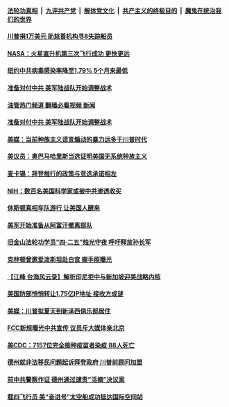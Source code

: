 ####  [法轮功真相](../../../../basic/blob/master/README.md?t=04270202) &nbsp;|&nbsp; [九评共产党](../../../../9ping.md/blob/master/README.md?t=04270202) &nbsp;|&nbsp; [解体党文化](../../../../jtdwh.md/blob/master/README.md?t=04270202)  &nbsp;|&nbsp; [共产主义的终极目的](../../../../gczydzjmd.md/blob/master/README.md?t=04270202) &nbsp;|&nbsp; [魔鬼在统治我们的世界](../../../../mgztzwmdsj.md/blob/master/README.md?t=04270202) 

#### [川普捐1万美元 助慈善机构寻8失踪船员](../pages/soh6/499085.md?t=04270202) 
#### [NASA：火星直升机第三次飞行成功 更快更远 ](../pages/soh6/499064.md?t=04270202) 
#### [纽约中共病毒感染率降至1.79% 5个月来最低](../pages/soh6/499055.md?t=04270202) 
#### [准备对付中共 美军陆战队开始调整战术](../pages/soh6/499049.md?t=04270202) 
#### [油管热门频道 翻墙必看视频 新闻](http://159.65.108.143:81/youtube.html)
#### [准备对付中共 美军陆战队开始调整战术](../pages/soh6/499049.md?t=04270202) 
#### [美媒：当前种族主义谎言煽动的暴力远多于川普时代](../pages/soh6/499037.md?t=04270202) 
#### [美议员：奥巴马哈里斯当选证明美国无系统种族主义](../pages/soh6/499025.md?t=04270202) 
#### [麦卡锡：拜登推行的政策与竞选承诺相左](../pages/soh6/498857.md?t=04270202) 
#### [NIH：数百名美国科学家或被中共渗透收买](../pages/soh6/498842.md?t=04270202) 
#### [休斯顿真相车队游行 让美国人醒来](../pages/soh6/498797.md?t=04270202) 
#### [美军开始准备从阿富汗撤离部队](../pages/soh6/498809.md?t=04270202) 
#### [旧金山法轮功学员“四·二五”烛光守夜 呼吁释放孙长军](../pages/soh6/498791.md?t=04270202) 
#### [克林顿曾邀爱泼斯坦赴白宫 握手照曝光](../pages/soh6/498782.md?t=04270202) 
#### [【江峰 台海风云录】解析印尼拒中与新加坡迎美战略内核](../pages/soh6/498788.md?t=04270202) 
#### [美国防部悄悄转让1.75亿IP地址 接收方成谜](../pages/soh6/498740.md?t=04270202) 
#### [美媒：川普拟夏天到新泽西俱乐部居住](../pages/soh6/498737.md?t=04270202) 
#### [FCC新规曝光中共宣传 议员斥大媒体亲北京](../pages/soh6/498725.md?t=04270202) 
#### [美CDC：7157位完全接种疫苗者染疫 88人死亡](../pages/soh6/498623.md?t=04270202) 
#### [德州就非法移民问题起诉拜登政府 川普前顾问加盟](../pages/soh6/498518.md?t=04270202) 
#### [前中共警察作证 德州通过谴责“活摘”决议案](../pages/soh6/498554.md?t=04270202) 
#### [载四飞行员 美“奋进号”太空船成功抵达国际空间站  ](../pages/soh6/498542.md?t=04270202) 
<img src='http://gfw-breaker.win/goodnews/indexes/soh6.md' width='0px' height='0px'/>
